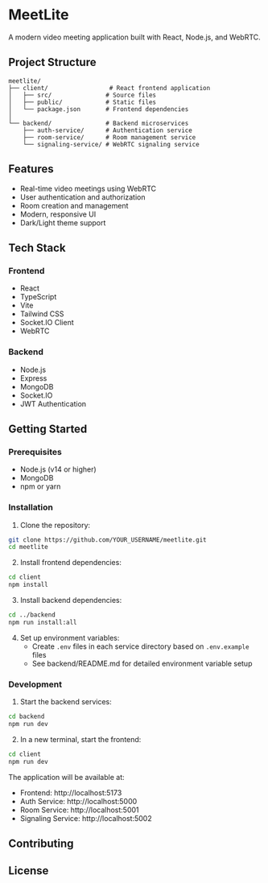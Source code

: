 # MeetLite

A modern video meeting application built with React, Node.js, and WebRTC.

## Project Structure

```
meetlite/
├── client/                 # React frontend application
│   ├── src/               # Source files
│   ├── public/            # Static files
│   └── package.json       # Frontend dependencies
│
└── backend/               # Backend microservices
    ├── auth-service/      # Authentication service
    ├── room-service/      # Room management service
    └── signaling-service/ # WebRTC signaling service
```

## Features

- Real-time video meetings using WebRTC
- User authentication and authorization
- Room creation and management
- Modern, responsive UI
- Dark/Light theme support

## Tech Stack

### Frontend

- React
- TypeScript
- Vite
- Tailwind CSS
- Socket.IO Client
- WebRTC

### Backend

- Node.js
- Express
- MongoDB
- Socket.IO
- JWT Authentication

## Getting Started

### Prerequisites

- Node.js (v14 or higher)
- MongoDB
- npm or yarn

### Installation

1. Clone the repository:

```bash
git clone https://github.com/YOUR_USERNAME/meetlite.git
cd meetlite
```

2. Install frontend dependencies:

```bash
cd client
npm install
```

3. Install backend dependencies:

```bash
cd ../backend
npm run install:all
```

4. Set up environment variables:
   - Create `.env` files in each service directory based on `.env.example` files
   - See backend/README.md for detailed environment variable setup

### Development

1. Start the backend services:

```bash
cd backend
npm run dev
```

2. In a new terminal, start the frontend:

```bash
cd client
npm run dev
```

The application will be available at:

- Frontend: http://localhost:5173
- Auth Service: http://localhost:5000
- Room Service: http://localhost:5001
- Signaling Service: http://localhost:5002

## Contributing

<!-- [Your contribution guidelines] -->

## License

<!-- [Your chosen license] -->
